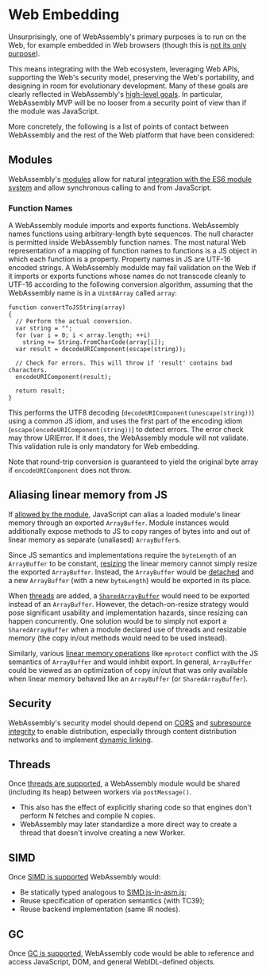 # Web Embedding

Unsurprisingly, one of WebAssembly's primary purposes is to run on the Web,
for example embedded in Web browsers (though this is
[not its only purpose](NonWeb.md)).

This means integrating with the Web ecosystem, leveraging Web APIs, supporting
the Web's security model, preserving the Web's portability, and designing in
room for evolutionary development. Many of these goals are clearly
reflected in WebAssembly's [high-level goals](HighLevelGoals.md). In
particular, WebAssembly MVP will be no looser from a security point of view
than if the module was JavaScript.

More concretely, the following is a list of points of contact between WebAssembly
and the rest of the Web platform that have been considered:

## Modules

WebAssembly's [modules](Modules.md) allow for natural [integration with
the ES6 module system](Modules.md#integration-with-es6-modules) and allow
synchronous calling to and from JavaScript.

### Function Names

A WebAssembly module imports and exports functions. WebAssembly names functions
using arbitrary-length byte sequences. The null character is permitted inside
WebAssembly function names. The most natural Web representation of a mapping of
function names to functions is a JS object in which each function is a property.
Property names in JS are UTF-16 encoded strings. A WebAssembly modulde may fail
validation on the Web if it imports or exports functions whose names do not
transcode cleanly to UTF-16 according to the following conversion algorithm,
assuming that the WebAssembly name is in a `Uint8Array` called `array`:

```
function convertToJSString(array)
{
  // Perform the actual conversion.
  var string = "";
  for (var i = 0; i < array.length; ++i)
    string += String.fromCharCode(array[i]);
  var result = decodeURIComponent(escape(string));
  
  // Check for errors. This will throw if 'result' contains bad characters.
  encodeURIComponent(result);
  
  return result;
}
```

This performs the UTF8 decoding (`decodeURIComponent(unescape(string))`) using
a common JS idiom, and uses the first part of the encoding idiom
(`escape(encodeURIComponent(string))`) to detect errors. The error check may
throw URIError. If it does, the WebAssembly module will not validate. This
validation rule is only mandatory for Web embedding.

Note that round-trip conversion is guaranteed to yield the original byte array
if `encodeURIComponent` does not throw.

## Aliasing linear memory from JS

If [allowed by the module](Modules.md#linear-memory-section), JavaScript can
alias a loaded module's linear memory through an exported `ArrayBuffer`.
Module instances would additionally expose methods to JS to copy ranges of
bytes into and out of linear memory as separate (unaliased) `ArrayBuffer`s.

Since JS semantics and implementations require the `byteLength` of an
`ArrayBuffer` to be constant, [resizing](AstSemantics.md#resizing) the
linear memory cannot simply resize the exported `ArrayBuffer`. Instead,
the `ArrayBuffer` would be [detached](http://people.mozilla.org/~jorendorff/es6-draft.html#sec-detacharraybuffer)
and a new `ArrayBuffer` (with a new `byteLength`) would be exported in
its place.

When [threads](PostMVP.md#threads) are added, a
[`SharedArrayBuffer`](https://github.com/lars-t-hansen/ecmascript_sharedmem)
would need to be exported instead of an `ArrayBuffer`. However, the
detach-on-resize strategy would pose significant usability and implementation 
hazards, since resizing can happen concurrently. One solution would be
to simply not export a `SharedArrayBuffer` when a module declared use of
threads and resizable memory (the copy in/out methods would need to be used
instead).

Similarly, various [linear memory operations](FutureFeatures.md#finer-grained-control-over-memory)
like `mprotect` conflict with the JS semantics of `ArrayBuffer` and
would inhibit export. In general, `ArrayBuffer` could be viewed as an
optimization of copy in/out that was only available when linear memory
behaved like an `ArrayBuffer` (or `SharedArrayBuffer`).

## Security

WebAssembly's security model should depend on [CORS][] and
[subresource integrity][] to enable distribution, especially through content
distribution networks and to implement
[dynamic linking](DynamicLinking.md).

## Threads

Once [threads are supported](PostMVP.md#threads), a WebAssembly module would
be shared (including its heap) between workers via `postMessage()`.
* This also has the effect of explicitly sharing code so that engines don't
perform N fetches and compile N copies.
* WebAssembly may later standardize a more direct way to create a thread that
doesn't involve creating a new Worker.

## SIMD

Once [SIMD is supported](PostMVP.md#fixed-width-simd) WebAssembly would:
* Be statically typed analogous to [SIMD.js-in-asm.js][];
* Reuse specification of operation semantics (with TC39);
* Reuse backend implementation (same IR nodes).

## GC

Once [GC is supported](GC.md), WebAssembly code would be able to reference
and access JavaScript, DOM, and general WebIDL-defined objects.

  [CORS]: https://www.w3.org/TR/cors/
  [subresource integrity]: https://www.w3.org/TR/SRI/
  [SIMD.js-in-asm.js]: http://discourse.specifiction.org/t/request-for-comments-simd-js-in-asm-js
